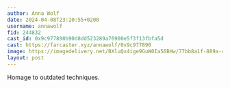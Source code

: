 ```yaml
---
author: Anna Wolf
date: 2024-04-08T23:20:55+0200
username: annawolf
fid: 244832
cast_id: 0x9c977890b90d8dd523289a76900e5f3f13fbfa5d
cast: https://farcaster.xyz/annawolf/0x9c977890
image: https://imagedelivery.net/BXluQx4ige9GuW0Ia56BHw/77bb8a1f-889a-48b0-5384-82693c7d1800/original
layout: post
---
```


Homage to outdated techniques.

<img src='https://imagedelivery.net/BXluQx4ige9GuW0Ia56BHw/77bb8a1f-889a-48b0-5384-82693c7d1800/original' alt='' referrerpolicy='no-referrer'/>
